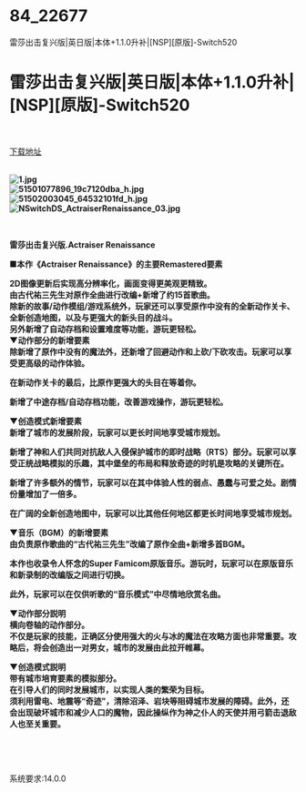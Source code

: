 # 84_22677
雷莎出击复兴版|英日版|本体+1.1.0升补|[NSP][原版]-Switch520
# 雷莎出击复兴版|英日版|本体+1.1.0升补|[NSP][原版]-Switch520
 <br/></br>
[下载地址](https://www.switch520.cc/article/22677 "下载地址")
<br/></br>

<p><strong><img title="1.jpg" src="https://www.switch520.cc/muke_img/2021_09_26_8db5f11b0769e.jpg" alt="1.jpg"></strong><br>
<strong><img title="51501077896_19c7120dba_h.jpg" src="https://www.switch520.cc/muke_img/2021_09_26_415cf1ddddade.jpg" alt="51501077896_19c7120dba_h.jpg"></strong><br>
<strong><img title="51502003045_64532101fd_h.jpg" src="https://www.switch520.cc/muke_img/2021_09_26_bfe54e06a3c0e.jpg" alt="51502003045_64532101fd_h.jpg"></strong><br>
<strong><img title="NSwitchDS_ActraiserRenaissance_03.jpg" src="https://www.switch520.cc/muke_img/2021_09_26_c775520a648c1.jpg" alt="NSwitchDS_ActraiserRenaissance_03.jpg">&nbsp;</strong></p>
<p>&nbsp;</p>
<p><strong>雷莎出击复兴版.Actraiser Renaissance</strong></p>
<p><strong>■本作《Actraiser Renaissance》的主要Remastered要素</strong></p>
<p><strong>2D图像更新后实现高分辨率化，画面变得更美观更精致。</strong><br>
<strong>由古代祐三先生对原作全曲进行改编+新增了约15首歌曲。</strong><br>
<strong>除新的故事/动作模组/游戏系统外，玩家还可以享受原作中没有的全新动作关卡、全新创造地图，以及与更强大的新头目的战斗。</strong><br>
<strong>另外新增了自动存档和设置难度等功能，游玩更轻松。</strong><br>
<strong>▼动作部分的新增要素</strong><br>
<strong>除新增了原作中没有的魔法外，还新增了回避动作和上砍/下砍攻击。玩家可以享受更高级的动作体验。</strong></p>
<p><strong>在新动作关卡的最后，比原作更强大的头目在等着你。</strong></p>
<p><strong>新增了中途存档/自动存档功能，改善游戏操作，游玩更轻松。</strong></p>
<p><strong>▼创造模式新增要素</strong><br>
<strong>新增了城市的发展阶段，玩家可以更长时间地享受城市规划。</strong></p>
<p><strong>新增了神和人们共同对抗敌人入侵保护城市的即时战略（RTS）部分。玩家可以享受正统战略模拟的乐趣，其中堡垒的布局和释放奇迹的时机是攻略的关键所在。</strong></p>
<p><strong>新增了许多额外的情节，玩家可以在其中体验人性的弱点、愚蠢与可爱之处。剧情份量增加了一倍多。</strong></p>
<p><strong>在广阔的全新创造地图中，玩家可以比其他任何地区都更长时间地享受城市规划。</strong></p>
<p><strong>▼音乐（BGM）的新增要素</strong><br>
<strong>由负责原作歌曲的“古代祐三先生”改编了原作全曲+新增多首BGM。</strong></p>
<p><strong>本作也收录令人怀念的Super Famicom原版音乐。游玩时，玩家可以在原版音乐和新录制的改编版之间进行切换。</strong></p>
<p><strong>此外，玩家可以在仅供听歌的“音乐模式”中尽情地欣赏名曲。</strong></p>
<p><strong>▼动作部分説明</strong><br>
<strong>横向卷轴的动作部分。</strong><br>
<strong>不仅是玩家的技能，正确区分使用强大的火与冰的魔法在攻略方面也非常重要。攻略后，将会创造出一对男女，城市的发展由此拉开帷幕。</strong></p>
<p><strong>▼创造模式説明</strong><br>
<strong>带有城市培育要素的模拟部分。</strong><br>
<strong>在引导人们的同时发展城市，以实现人类的繁荣为目标。</strong><br>
<strong>须利用雷电、地震等“奇迹”，清除沼泽、岩块等阻碍城市发展的障碍。此外，还会出现破坏城市和减少人口的魔物，因此操纵作为神之仆人的天使并用弓箭击退敌人也至关重要。</strong></p>
<p>&nbsp;</p>
<p>&nbsp;</p>
<p>系统要求:14.0.0</p>



